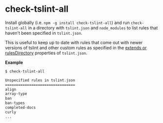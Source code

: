 # check-tslint-all

Install globally (i.e. `npm -g install check-tslint-all`) and run `check-tslint-all` in a directory with `tslint.json`
and `node_modules` to list rules that haven't been specified in `tslint.json`.

This is useful to keep up to date with rules that come out with newer versions of tslint and other custom rules
as specified in the [extends or rulesDirectory](https://palantir.github.io/tslint/usage/tslint-json/) properties of `tslint.json`.

**Example**

```sh
$ check-tslint-all

Unspecified rules in tslint.json
================================
align
array-type
ban
ban-types
completed-docs
curly
...
```
